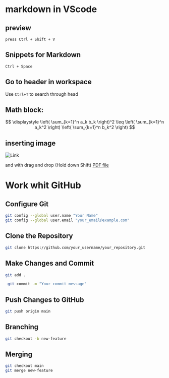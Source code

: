 # markdown in VScode 
## preview
```
press Ctrl + Shift + V 

```
## Snippets for Markdown
`Ctrl + Space`

## Go to header in workspace
Use `Ctrl+T` to search through head


## Math block:
$$
\displaystyle
\left( \sum_{k=1}^n a_k b_k \right)^2
\leq
\left( \sum_{k=1}^n a_k^2 \right)
\left( \sum_{k=1}^n b_k^2 \right)
$$

## inserting image 


![Link](https://img.icons8.com/?size=100&id=Li62CRyJSreB&format=png&color=FFFFFFFF)

and with drag and drop (Hold down Shift)
[PDF file](mit-book.pdf)

# Work whit GitHub 
## Configure Git 
```bash
git config --global user.name "Your Name"
git config --global user.email "your_email@example.com"
```
## Clone the Repository
```bash
git clone https://github.com/your_username/your_repository.git
```
## Make Changes and Commit
```bash 
git add .
```
```bash
 git commit -m "Your commit message"
```
## Push Changes to GitHub
```bash
git push origin main
```
## Branching 
```bash 
git checkout -b new-feature
```
## Merging
```bash
git checkout main
git merge new-feature
```
